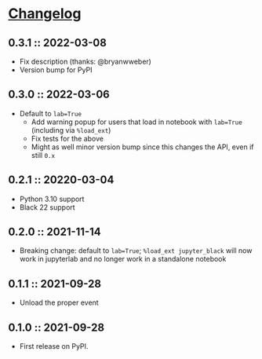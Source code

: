 # [Changelog](https://keepachangelog.com)

## 0.3.1 :: 2022-03-08

- Fix description (thanks: @bryanwweber)
- Version bump for PyPI

## 0.3.0 :: 2022-03-06

- Default to `lab=True`
    - Add warning popup for users that load in notebook with `lab=True`
      (including via `%load_ext`)
    - Fix tests for the above
    - Might as well minor version bump since this changes the API, even if
      still `0.x`

## 0.2.1 :: 20220-03-04

- Python 3.10 support
- Black 22 support

## 0.2.0 :: 2021-11-14

- Breaking change: default to `lab=True`; `%load_ext jupyter_black` will now
  work in jupyterlab and no longer work in a standalone notebook

## 0.1.1 :: 2021-09-28

- Unload the proper event

## 0.1.0 :: 2021-09-28

- First release on PyPI.
